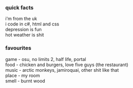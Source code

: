 
### quick facts
i'm from the uk <br />
i code in c#, html and css <br />
depression is fun <br />
hot weather is shit <br />

### favourites
game - osu, no limits 2, half life, portal <br />
food - chicken and burgers, love five guys (the restaurant) <br />
music - arctic monkeys, jamiroquai, other shit like that <br />
place - my room <br />
smell - burnt wood <br />
